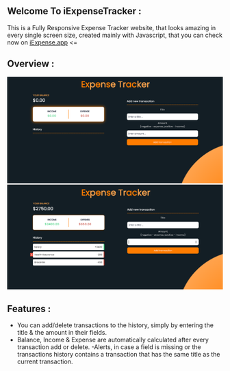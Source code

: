 ## Welcome To iExpenseTracker :

This is a Fully Responsive Expense Tracker website, that looks amazing in every single screen size, created mainly with Javascript, that you can check now on [iExpense.app](https://iexpensetracker.netlify.app/) <=

## Overview :

![](img/1.png)
![](img/2.png)

## Features :

- You can add/delete transactions to the history, simply by entering the title & the amount in their fields.
- Balance, Income & Expense are automatically calculated after every transaction add or delete.
  -Alerts, in case a field is missing or the transactions history contains a transaction that has the same title as the current transaction.
